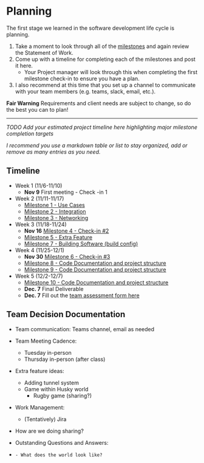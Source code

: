 # Planning

The first stage we learned in the software development life cycle is planning. 

1. Take a moment to look through all of the [milestones](./../) and again review the Statement of Work. 
2. Come up with a timeline for completing each of the milestones and post it here.
	- Your Project manager will look through this when completing the first milestone check-in to ensure you have a plan.
3. I also recommend at this time that you set up a channel to communicate with your team members (e.g. teams, slack, email, etc.).

**Fair Warning** Requirements and client needs are subject to change, so do the best you can to plan!

<hr>

*TODO Add your estimated project timeline here highlighting major milestone completion targets*

*I recommend you use a markdown table or list to stay organized, add or remove as many entries as you need.*


## Timeline

- Week 1 (11/6-11/10)
	* **Nov 9** First meeting - Check -in 1
- Week 2 (11/11-11/17)
	* [Milestone 1 - Use Cases](./1/README.md)
	* [Milestone 2 - Integration](./2/README.md)
	* [Milestone 3 - Networking](./3/README.md)
- Week 3 (11/18-11/24)
	* **Nov 16** [Milestone 4 - Check-in #2](./4/README.md)
	* [Milestone 5 - Extra Feature](./5/README.md)
	* [Milestone 7 - Building Software (build config)](./7/README.md)
- Week 4 (11/25-12/1)
	* **Nov 30** [Milestone 6 - Check-in #3](./6/README.md)
	* [Milestone 8 - Code Documentation and project structure](./8/README.md)
 	* [Milestone 9 - Code Documentation and project structure](./9/README.md)
- Week 5 (12/2-12/7)
	* [Milestone 10 - Code Documentation and project structure](./10/README.md)
	* **Dec. 7** Final Deliverable 
	* **Dec. 7** Fill out the [team assessment form here](https://forms.gle/oULiS6RRnQy82FCSA)


## Team Decision Documentation
* Team communication: Teams channel, email as needed
* Team Meeting Cadence:
	* Tuesday in-person
	* Thursday in-person (after class)
 * Extra feature ideas:
	* Adding tunnel system
 	* Game within Husky world
  		* Rugby game (sharing?)
 * Work Management:
 	* (Tentatively) Jira

  * How are we doing sharing?

  * Outstanding Questions and Answers:
  * 	- What does the world look like?
